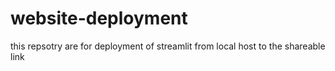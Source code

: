 # website-deployment

this repsotry are for deployment of streamlit from local host to the shareable link 
